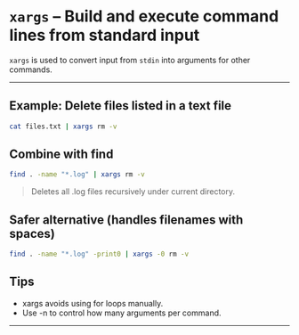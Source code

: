 # `xargs` – Build and execute command lines from standard input

`xargs` is used to convert input from `stdin` into arguments for other commands.

---

## Example: Delete files listed in a text file

```bash
cat files.txt | xargs rm -v
```

## Combine with find
```bash
find . -name "*.log" | xargs rm -v
```
>Deletes all .log files recursively under current directory.

## Safer alternative (handles filenames with spaces)
```bash
find . -name "*.log" -print0 | xargs -0 rm -v
```

## Tips

- xargs avoids using for loops manually.
- Use -n to control how many arguments per command.

---